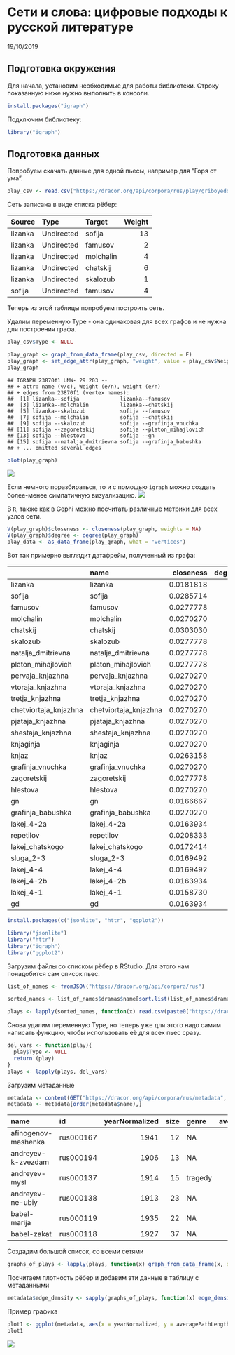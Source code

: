 Сети и слова: цифровые подходы к русской литературе
================
19/10/2019

## Подготовка окружения

Для начала, установим необходимые для работы библиотеки. Строку
показанную ниже нужно выполнить в консоли.

``` r
install.packages("igraph")
```

Подключим библиотекy:

``` r
library("igraph")
```

## Подготовка данных

Попробуем скачать данные для одной пьесы, например для “Горя от ума”.

``` r
play_csv <- read.csv("https://dracor.org/api/corpora/rus/play/griboyedov-gore-ot-uma/networkdata/csv", stringsAsFactors = F)
```

Сеть записана в виде списка рёбер:

| Source  | Type       | Target    | Weight |
| :------ | :--------- | :-------- | -----: |
| lizanka | Undirected | sofija    |     13 |
| lizanka | Undirected | famusov   |      2 |
| lizanka | Undirected | molchalin |      4 |
| lizanka | Undirected | chatskij  |      6 |
| lizanka | Undirected | skalozub  |      1 |
| sofija  | Undirected | famusov   |      4 |

Теперь из этой таблицы попробуем построить сеть.

Удалим переменную Type - она одинаковая для всех графов и не нужна для
построения графа.

``` r
play_csv$Type <- NULL
```

``` r
play_graph <- graph_from_data_frame(play_csv, directed = F)
play_graph <- set_edge_attr(play_graph, "weight", value = play_csv$Weight)
play_graph
```

    ## IGRAPH 23870f1 UNW- 29 203 -- 
    ## + attr: name (v/c), Weight (e/n), weight (e/n)
    ## + edges from 23870f1 (vertex names):
    ##  [1] lizanka--sofija             lizanka--famusov           
    ##  [3] lizanka--molchalin          lizanka--chatskij          
    ##  [5] lizanka--skalozub           sofija --famusov           
    ##  [7] sofija --molchalin          sofija --chatskij          
    ##  [9] sofija --skalozub           sofija --grafinja_vnuchka  
    ## [11] sofija --zagoretskij        sofija --platon_mihajlovich
    ## [13] sofija --hlestova           sofija --gn                
    ## [15] sofija --natalja_dmitrievna sofija --grafinja_babushka 
    ## + ... omitted several edges

``` r
plot(play_graph)
```

![](workshop_files/figure-gfm/unnamed-chunk-8-1.png)<!-- -->

Если немного поразбираться, то и с помощью `igraph` можно создать
более-менее симпатичную визуализацию.
![](workshop_files/figure-gfm/unnamed-chunk-9-1.png)<!-- -->

В `R`, также как в Gephi можно посчитать различные метрики для всех
узлов сети.

``` r
V(play_graph)$closeness <- closeness(play_graph, weights = NA)
V(play_graph)$degree <- degree(play_graph)
play_data <- as_data_frame(play_graph, what = "vertices")
```

Вот так примерно выглядит датафрейм, полученный из графа:

|                        | name                   | closeness | degree |
| ---------------------- | :--------------------- | --------: | -----: |
| lizanka                | lizanka                | 0.0181818 |      5 |
| sofija                 | sofija                 | 0.0285714 |     21 |
| famusov                | famusov                | 0.0277778 |     20 |
| molchalin              | molchalin              | 0.0270270 |     19 |
| chatskij               | chatskij               | 0.0303030 |     23 |
| skalozub               | skalozub               | 0.0277778 |     20 |
| natalja\_dmitrievna    | natalja\_dmitrievna    | 0.0277778 |     20 |
| platon\_mihajlovich    | platon\_mihajlovich    | 0.0277778 |     20 |
| pervaja\_knjazhna      | pervaja\_knjazhna      | 0.0270270 |     19 |
| vtoraja\_knjazhna      | vtoraja\_knjazhna      | 0.0270270 |     19 |
| tretja\_knjazhna       | tretja\_knjazhna       | 0.0270270 |     19 |
| chetviortaja\_knjazhna | chetviortaja\_knjazhna | 0.0270270 |     19 |
| pjataja\_knjazhna      | pjataja\_knjazhna      | 0.0270270 |     19 |
| shestaja\_knjazhna     | shestaja\_knjazhna     | 0.0270270 |     19 |
| knjaginja              | knjaginja              | 0.0270270 |     19 |
| knjaz                  | knjaz                  | 0.0263158 |     18 |
| grafinja\_vnuchka      | grafinja\_vnuchka      | 0.0270270 |     19 |
| zagoretskij            | zagoretskij            | 0.0277778 |     20 |
| hlestova               | hlestova               | 0.0270270 |     19 |
| gn                     | gn                     | 0.0166667 |      2 |
| grafinja\_babushka     | grafinja\_babushka     | 0.0270270 |     19 |
| lakej\_4-2a            | lakej\_4-2a            | 0.0163934 |      3 |
| repetilov              | repetilov              | 0.0208333 |     12 |
| lakej\_chatskogo       | lakej\_chatskogo       | 0.0172414 |      2 |
| sluga\_2-3             | sluga\_2-3             | 0.0169492 |      2 |
| lakej\_4-4             | lakej\_4-4             | 0.0169492 |      2 |
| lakej\_4-2b            | lakej\_4-2b            | 0.0163934 |      3 |
| lakej\_4-1             | lakej\_4-1             | 0.0158730 |      2 |
| gd                     | gd                     | 0.0163934 |      2 |

``` r
install.packages(c("jsonlite", "httr", "ggplot2"))
```

``` r
library("jsonlite")
library("httr")
library("igraph")
library("ggplot2")
```

Загрузим файлы со списком рёбер в RStudio. Для этого нам понадобится сам
список пьес.

``` r
list_of_names <- fromJSON("https://dracor.org/api/corpora/rus")

sorted_names <- list_of_names$dramas$name[sort.list(list_of_names$dramas$name)]
```

``` r
plays <- lapply(sorted_names, function(x) read.csv(paste0("https://dracor.org/api/corpora/rus/play/", x, "/networkdata/csv"), stringsAsFactors = F))
```

Снова удалим переменную Type, но теперь уже для этого надо самим
написать функцию, чтобы использовать её для всех пьес сразу.

``` r
del_vars <- function(play){
  play$Type <- NULL
  return (play)
}
plays <- lapply(plays, del_vars)
```

Загрузим метаданные

``` r
metadata <- content(GET("https://dracor.org/api/corpora/rus/metadata", accept("text/csv")), as = "parsed")
metadata <- metadata[order(metadata$name),]
```

| name                | id        | yearNormalized | size | genre   | averageClustering |   density | averagePathLength | maxDegreeIds             | averageDegree | diameter | yearPremiered | yearPrinted | maxDegree | numOfSpeakers | numConnectedComponents | yearWritten | numOfSegments | wikipediaLinkCount | numOfActs |
| :------------------ | :-------- | -------------: | ---: | :------ | ----------------: | --------: | ----------------: | :----------------------- | ------------: | -------: | ------------: | ----------: | --------: | ------------: | ---------------------: | ----------: | ------------: | -----------------: | --------: |
| afinogenov-mashenka | rus000167 |           1941 |   12 | NA      |         0.9599327 | 0.9545455 |          1.045454 | several characters       |     10.500000 |        2 |          1941 |        1941 |        11 |            12 |                      1 |        1940 |             7 |                  1 |         3 |
| andreyev-k-zvezdam  | rus000194 |           1906 |   13 | NA      |         0.9580420 | 0.9487179 |          1.051282 | several characters       |     11.384615 |        2 |          1906 |          NA |        12 |            13 |                      1 |        1905 |             4 |                  0 |         4 |
| andreyev-mysl       | rus000137 |           1914 |   15 | tragedy |         0.8108995 | 0.3714286 |          1.914286 | kerzhentsev              |      5.200000 |        3 |          1914 |        1914 |         9 |            15 |                      1 |        1913 |             6 |                  0 |         3 |
| andreyev-ne-ubiy    | rus000138 |           1913 |   23 | NA      |         0.9121040 | 0.5889328 |          1.415020 | vasilisa\_petrovna|yakov |     12.956522 |        3 |          1913 |        1913 |        21 |            23 |                      1 |        1913 |             6 |                  0 |         5 |
| babel-marija        | rus000119 |           1935 |   22 | NA      |         0.8762715 | 0.3203463 |          1.909091 | katya                    |      6.727273 |        3 |          1964 |        1935 |        14 |            22 |                      1 |        1934 |             8 |                  2 |         0 |
| babel-zakat         | rus000118 |           1927 |   37 | NA      |         0.8985211 | 0.3918919 |          1.674174 | mendel                   |     14.108108 |        3 |          1927 |        1928 |        32 |            37 |                      1 |          NA |             8 |                  3 |         0 |

Создадим большой список, со всеми сетями

``` r
graphs_of_plays <- lapply(plays, function(x) graph_from_data_frame(x, directed = F))
```

Посчитаем плотность рёбер и добавим эти данные в таблицу с метаданными

``` r
metadata$edge_density <- sapply(graphs_of_plays, function(x) edge_density(x, loops = FALSE))
```

Пример графика

``` r
plot1 <- ggplot(metadata, aes(x = yearNormalized, y = averagePathLength)) + geom_point()
plot1
```

![](workshop_files/figure-gfm/unnamed-chunk-21-1.png)<!-- -->
